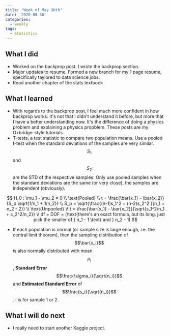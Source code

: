 ```yaml
---
title: "Week of May 30th"
date: '2020-05-30'
categories:
  - weekly
tags:
  - Statistics
---
```


## What I did

* Worked on the backprop post. I wrote the backprop section.
* Major updates to resume. Formed a new branch for my 1 page resume, specifically taylored to data science jobs.
* Read another chapter of the stats textbook

## What I learned

* With regards to the backprop post, I feel much more confident in how backprop works. It's not that I didn't understand it before, but more that I have a better understanding now. It's the difference of doing a physics problem and explaining a physics propblem. These posts are my Oxbridge-style tutorials.
* T-tests, a test statistic to compare two population means. Use a pooled t-test when the standard deviations of the samples are very similar. $$S_1$$ and $$S_2$$ are the STD of the respective samples. Only use pooled samples when the standard deviations are the same (or very close), the samples are independent (obviously).

$$
H_0 : \mu_1 - \mu_2 = 0 \\
\text{Pooled} \\
t = \frac{\bar{x_1} - \bar{x_2}}{S_p \sqrt{1/n_1 + 1/n_2}} \\
S_p = \sqrt{\frac{(n-1)s_1^2 + (n-2)s_2^2 }{n_1 + n_2 - 2}} \\
\text{Unpooled} \\
t = \frac{\bar{x_1} - \bar{x_2}}{\sqrt{s_1^2/n_1 + s_2^2/n_2}} \\
df = DOF = (\text{there's an exact formula, but its long. just pick the smaller of } n_1 - 1 \text{ and } n_2 - 1)
$$

* If each population is normal (or sample size is large enough, i.e. the central limit theorem), then the sampling distribution of $$\bar{x_i}$$ is also normally distributed with mean $$\mu_i$$, **Standard Error** $$\frac{\sigma_i}{\sqrt{n_i}}$$ and **Estimated Standard Error** of $$\frac{s_i}{\sqrt{n_i}}$$. i is for sample 1 or 2.

## What I will do next

* I really need to start another Kaggle project.
